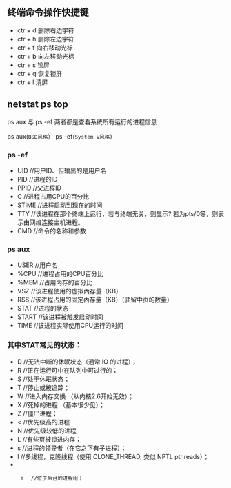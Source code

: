 ## 终端命令操作快捷键
* ctr + d 删除右边字符
* ctr + h 删除左边字符
* ctr + f 向右移动光标
* ctr + b 向左移动光标
* ctr + s 锁屏
* ctr + q 恢复锁屏
* ctr + l 清屏

## netstat ps top

ps aux 与 ps -ef 两者都是查看系统所有运行的进程信息

ps aux(`BSD风格`） ps -ef(`System V风格`）

### ps -ef

* UID     //用户ID、但输出的是用户名
* PID     //进程的ID
* PPID    //父进程ID
* C       //进程占用CPU的百分比
* STIME   //进程启动到现在的时间
* TTY     //该进程在那个终端上运行，若与终端无关，则显示? 若为pts/0等，则表示由网络连接主机进程。
* CMD     //命令的名称和参数

### ps aux 

* USER      //用户名
* %CPU      //进程占用的CPU百分比
* %MEM      //占用内存的百分比
* VSZ       //该进程使用的虚拟內存量（KB）
* RSS       //该进程占用的固定內存量（KB）（驻留中页的数量）
* STAT      //进程的状态
* START     //该进程被触发启动时间
* TIME      //该进程实际使用CPU运行的时间

### 其中STAT常见的状态：

* D      //无法中断的休眠状态（通常 IO 的进程）；
* R      //正在运行可中在队列中可过行的；
* S      //处于休眠状态；
* T      //停止或被追踪；
* W      //进入内存交换 （从内核2.6开始无效）；
* X      //死掉的进程 （基本很少见）；
* Z      //僵尸进程；
* <      //优先级高的进程
* N      //优先级较低的进程
* L      //有些页被锁进内存；
* s      //进程的领导者（在它之下有子进程）；
* l      //多线程，克隆线程（使用 CLONE_THREAD, 类似 NPTL pthreads）；
* +      //位于后台的进程组；

